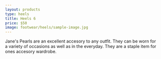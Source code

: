 ```yaml
---
layout: products
type: heels
title: Heels 6
price: $50
image: footwear/heels/sample-image.jpg
---
```



Jane's Pearls are an excellent accesory to any outfit. They can be worn for a variety of occasions as well as in the everyday. They are a staple item for ones accesory wardrobe. 